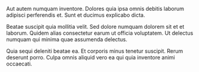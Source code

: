 Aut autem numquam inventore. Dolores quia ipsa omnis debitis laborum adipisci perferendis et. Sunt et ducimus explicabo dicta.
 Beatae suscipit quia mollitia velit. Sed dolore numquam dolorem sit et et laborum. Quidem alias consectetur earum ut officia voluptatem. Ut delectus numquam qui minima quae assumenda delectus.
 Quia sequi deleniti beatae ea. Et corporis minus tenetur suscipit. Rerum deserunt porro. Culpa omnis aliquid vero ea qui quia inventore animi occaecati.